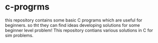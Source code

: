 # c-progrms
this repository contains some basic C programs which are useful for beginners.
so tht they can find ideas developing solutions for some beginner level problem! 
This repository contians various solutions in C for sim problems.
